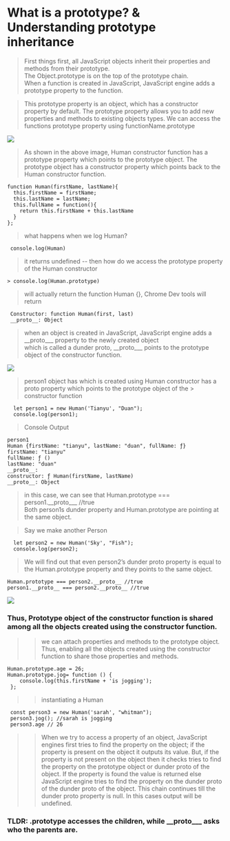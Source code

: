 # What is a prototype?  & Understanding prototype inheritance

> First things first, all JavaScript objects inherit their properties and methods from their prototype. </br>
> The Object.prototype is on the top of the prototype chain. </br>
> When a function is created in JavaScript, JavaScript engine adds a prototype property to the function.


> This prototype property is an object, which has a constructor property by default.
> The prototype property allows you to add new properties and methods to existing objects types.
> We can access the functions prototype property using functionName.prototype

![](https://github.com/rupeshmi/CodeSprint/blob/dev/JavaScript/Part2/CodeSnippets/ConstructorPrototype.png)


> As shown in the above image, Human constructor function has a prototype property which points to the prototype object. The prototype object has a constructor property which points back to the Human constructor function.

```
function Human(firstName, lastName){
  this.firstName = firstName;
  this.lastName = lastName;
  this.fullName = function(){
    return this.firstName + this.lastName
  }
};
```

> what happens when we log Human?
```
 console.log(Human)
```
> it returns undefined
--
> then how do we access the prototype property of the Human constructor
```
> console.log(Human.prototype)
```

> will actually return the function Human {}, Chrome Dev tools will return  <br/>
```
 Constructor: function Human(first, last)
 __proto__: Object
```
> when an object is created in JavaScript, JavaScript engine adds a \_\_proto_\_\_ property to the newly created object    
> which is called a dunder proto, \_\_proto_\_\_ points to the prototype object of the constructor function.

![](https://github.com/rupeshmi/CodeSprint/blob/dev/JavaScript/Part2/CodeSnippets/HumanObjectProto.png)
> person1 object has which is created using Human constructor has a proto property which points to the prototype object of the > constructor function

```//create a person
  let person1 = new Human('Tianyu', "Duan");
  console.log(person1);
```

> Console Output </br>

```
person1
Human {firstName: "tianyu", lastName: "duan", fullName: ƒ}
firstName: "tianyu"
fullName: ƒ ()
lastName: "duan"
__proto__:
constructor: ƒ Human(firstName, lastName)
__proto__: Object
```

> in this case, we can see that Human.prototype === person1.\_\_proto_\_\_  //true <br/>
> Both person1s dunder property and Human.prototype are pointing at the same object. <br/>

> Say we make another Person

```//create a person
  let person2 = new Human('Sky', "Fish");
  console.log(person2);
```

> We will find out that even person2’s dunder proto property is equal to the Human.prototype property and they points to the same object.

```
Human.prototype === person2.__proto__ //true
person1.__proto__ === person2.__proto__ //true
```
![](https://github.com/rupeshmi/CodeSprint/blob/dev/JavaScript/Part2/CodeSnippets/person12ConsProto.png)

### Thus, Prototype object of the constructor function is shared among all the objects created using the constructor function.

>> we can attach properties and methods to the prototype object. Thus, enabling all the objects created using the constructor function to share those properties and methods.

```
Human.prototype.age = 26;
Human.prototype.jog= function () {
    console.log(this.firstName + 'is jogging');
 };
```

>> instantiating a Human

```
 const person3 = new Human('sarah', "whitman");
 person3.jog(); //sarah is jogging
 person3.age // 26
```

>> When we try to access a property of an object, JavaScript engines first tries to find the property on the object; if the property is present on the object it outputs its value. But, if the property is not present on the object then it checks tries to find the property on the prototype object or dunder proto of the object. If the property is found the value is returned else JavaScript engine tries to find the property on the dunder proto of the dunder proto of the object. This chain continues till the dunder proto property is null. In this cases output will be undefined.


### TLDR: .prototype accesses the children, while \_\_proto_\_\_ asks who the parents are.
